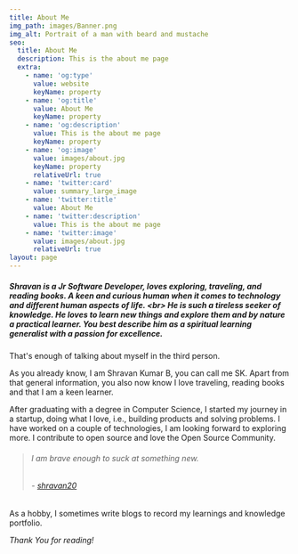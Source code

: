 ```yaml
---
title: About Me
img_path: images/Banner.png
img_alt: Portrait of a man with beard and mustache
seo:
  title: About Me
  description: This is the about me page
  extra:
    - name: 'og:type'
      value: website
      keyName: property
    - name: 'og:title'
      value: About Me
      keyName: property
    - name: 'og:description'
      value: This is the about me page
      keyName: property
    - name: 'og:image'
      value: images/about.jpg
      keyName: property
      relativeUrl: true
    - name: 'twitter:card'
      value: summary_large_image
    - name: 'twitter:title'
      value: About Me
    - name: 'twitter:description'
      value: This is the about me page
    - name: 'twitter:image'
      value: images/about.jpg
      relativeUrl: true
layout: page
---
```

##### Shravan is a Jr Software Developer, loves exploring, traveling, and reading books. A keen and curious human when it comes to technology and different human aspects of life.&#xA;\<br> &#xA;He is such a tireless seeker of knowledge. He loves to learn new things and explore them and by nature a practical learner. You best describe him as a spiritual learning generalist with a passion for excellence.

That's enough of talking about myself in the third person.

As you already know, I am Shravan Kumar B, you can call me SK. Apart from that general information, you also now know I love traveling, reading books and that I am a keen learner.

After graduating with a degree in Computer Science, I started my journey in a startup, doing what I love, i.e., building products and solving problems. I have worked on a couple of technologies, I am looking forward to exploring more. I contribute to open source and love the Open Source Community.

> ###### I am brave enough to suck at something new.
>
> ###### - [shravan20](https://github.com/shravan20)

As a hobby, I sometimes write blogs to record my learnings and knowledge portfolio.

*Thank You for reading!*
